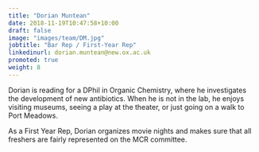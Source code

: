 ```yaml
---
title: "Dorian Muntean"
date: 2018-11-19T10:47:58+10:00
draft: false
image: "images/team/DM.jpg"
jobtitle: "Bar Rep / First-Year Rep"
linkedinurl: dorian.muntean@new.ox.ac.uk
promoted: true
weight: 8
---
```


Dorian is reading for a DPhil in Organic Chemistry, where he investigates the development of new antibiotics. When he is not in the lab, he enjoys visiting museums, seeing a play at the theater, or just going on a walk to Port Meadows. 

As a First Year Rep, Dorian organizes movie nights and makes sure that all freshers are fairly represented on the MCR committee.  

